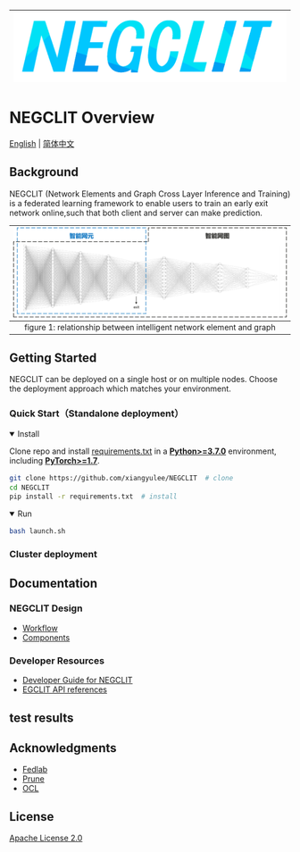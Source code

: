 |![overview](imgs/logo.jpg)|
|:--:|

# NEGCLIT Overview

[English](./README.md) | [简体中文](./README.zh-CN.md)

## Background

NEGCLIT (Network Elements and Graph Cross Layer Inference and Training) is a federated learning framework to enable users to train an early exit network online,such that both client and server can make prediction. 

|![overview](imgs/NEG.png)|
|:--:|
|figure 1: relationship between intelligent network element and graph|
## Getting Started

NEGCLIT can be deployed on a single host or on multiple nodes. Choose the deployment approach which matches your environment.
### Quick Start（Standalone deployment）

<details open>
<summary>Install</summary>

Clone repo and install [requirements.txt](./requirements.txt) in a
[**Python>=3.7.0**](https://www.python.org/) environment, including
[**PyTorch>=1.7**](https://pytorch.org/get-started/locally/).

```bash
git clone https://github.com/xiangyulee/NEGCLIT  # clone
cd NEGCLIT
pip install -r requirements.txt  # install
```

</details>

<details open>
<summary>Run</summary>

```bash
bash launch.sh
```

</details>


### Cluster deployment
## Documentation
### NEGCLIT Design 

- [Workflow](./doc/workflow/README.md)
- [Components](./doc/component/README.md)
### Developer Resources

- [Developer Guide for NEGCLIT](./doc/develop//README.md)
- [EGCLIT API references](./doc/api/README.md)
## test results
## Acknowledgments

- [Fedlab](https://github.com/SMILELab-FL/FedLab)
- [Prune](https://github.com/Eric-mingjie/network-slimming)
- [OCL](https://github.com/RaptorMai/online-continual-learning)

## License

[Apache License 2.0](LICENSE)